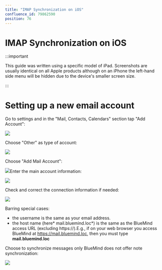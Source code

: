 ```yaml
---
title: "IMAP Synchronization on iOS"
confluence_id: 79862590
position: 76
---
```

# IMAP Synchronization on iOS


:::important

This guide was written using a specific model of iPad. Screenshots are usually identical on all Apple products although on an iPhone the left-hand side menu will be hidden due to the device's smaller screen size.

:::


# Setting up a new email account

Go to settings and in the "Mail, Contacts, Calendars" section tap "Add Account":

![](../../../attachments/79862590/79862601.png)

Choose "Other" as type of account:

![](../../../attachments/79862590/79862599.png)

Choose "Add Mail Account":

![](../../../attachments/79862590/79862597.png)Enter the main account information:

![](../../../attachments/79862590/79862595.png)

Check and correct the connection information if needed:

![](../../../attachments/79862590/79862593.png)

Barring special cases:

- the username is the same as your email address.
- the host name (here* mail.bluemind.loc*) is the same as the BlueMind access URL (excluding https://).E.g., if on your web browser you access BlueMind at https://mail.bluemind.loc, then you must type **mail.bluemind.loc**


Choose to synchronize messages only BlueMind does not offer note synchronization:

![](../../../attachments/79862590/79862591.png)


 

